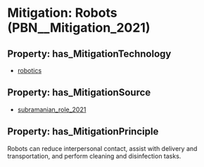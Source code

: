 # Mitigation: __Robots__ (PBN__Mitigation_2021)

## Property: has_MitigationTechnology

* [robotics](../Technology/PBN__Technology_1173)

## Property: has_MitigationSource

* [subramanian_role_2021](../Article/PBN__Article_226)

## Property: has_MitigationPrinciple

Robots can reduce interpersonal contact, assist with delivery and transportation, and perform cleaning and disinfection tasks.

